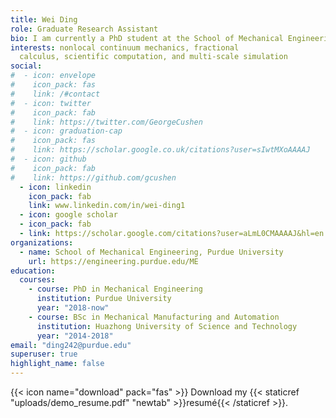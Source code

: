 ```yaml
---
title: Wei Ding
role: Graduate Research Assistant
bio: I am currently a PhD student at the School of Mechanical Engineering, Purdue University, USA. Before I came to Purdue, I finished my undergraduate study and received bachalor degree of Mechanical Manufacturing and Automation in Huazhong University of Science and Technology (HUST), Wuhan, China. My research is about solid mechanics that includes theoretical and numerical modeling of multi-scale nonlocal elasticity via fractional calculus. 
interests: nonlocal continuum mechanics, fractional
  calculus, scientific computation, and multi-scale simulation
social:
#  - icon: envelope
#    icon_pack: fas
#    link: /#contact
#  - icon: twitter
#    icon_pack: fab
#    link: https://twitter.com/GeorgeCushen
#  - icon: graduation-cap
#    icon_pack: fas
#    link: https://scholar.google.co.uk/citations?user=sIwtMXoAAAAJ
#  - icon: github
#    icon_pack: fab
#    link: https://github.com/gcushen
  - icon: linkedin
    icon_pack: fab
    link: www.linkedin.com/in/wei-ding1
  - icon: google scholar
  - icon_pack: fab
  - link: https://scholar.google.com/citations?user=aLmL0CMAAAAJ&hl=en
organizations:
  - name: School of Mechanical Engineering, Purdue University
    url: https://engineering.purdue.edu/ME
education:
  courses:
    - course: PhD in Mechanical Engineering
      institution: Purdue University
      year: "2018-now"
    - course: BSc in Mechanical Manufacturing and Automation
      institution: Huazhong University of Science and Technology
      year: "2014-2018"
email: "ding242@purdue.edu"
superuser: true
highlight_name: false
---
```



{{< icon name="download" pack="fas" >}} Download my {{< staticref "uploads/demo_resume.pdf" "newtab" >}}resumé{{< /staticref >}}.
